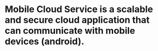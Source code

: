 # Mobile Cloud Service is a scalable and secure cloud application that can communicate with mobile devices (android).



